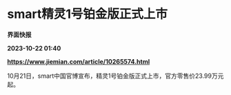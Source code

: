 # smart精灵1号铂金版正式上市
**界面快报**

**2023-10-22 01:40**

**https://www.jiemian.com/article/10265574.html**

10月21日，smart中国官博宣布，精灵1号铂金版正式上市，官方零售价23.99万元起。